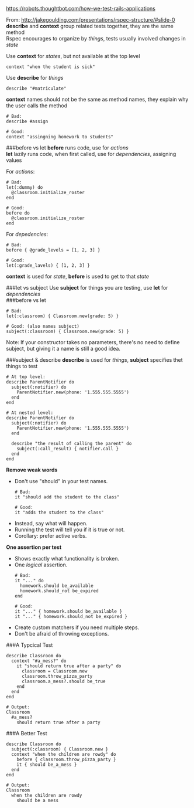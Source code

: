 https://robots.thoughtbot.com/how-we-test-rails-applications  

From: http://jakegoulding.com/presentations/rspec-structure/#slide-0  
**describe** and **context** group related tests together, they are the same method  
Rspec encourages to organize by *things*, tests usually involved changes in *state*  

Use **context** for *states*, but not available at the top level  

```
context "when the student is sick"
```
Use **describe** for *things*  
```
describe "#matriculate"
```
**context** names should not be the same as method names, they explain why the user calls the method
```
# Bad:
describe #assign

# Good:
context "assingning homework to students"
```
###before vs let
**before** runs code, use for *actions*  
**let** lazily runs code, when first called, use for *dependencies*, assigning values  

For *actions*:
```
# Bad:
let(:dummy) do
  @classroom.initialize_roster
end

# Good:
before do
  @classroom.initialize_roster
end
```
For *depedencies*:
```
# Bad:
before { @grade_levels = [1, 2, 3] }

# Good:
let(:grade_lavels) { [1, 2, 3] }
```
**context** is used for *state*, **before** is used to get to that *state*  

###let vs subject
Use **subject** for things you are testing, use **let** for *dependencies*  
###before vs let
```
# Bad:
let(:classroom) { Classroom.new(grade: 5) }

# Good: (also names subject)
subject(:classroom) { Classroom.new(grade: 5) }
```
Note: If your constructor takes no parameters, there's no need to define subject, but giving it a name is still a good idea.  

###subject & describe
**describe** is used for *things*, **subject** specifies thet things to test  
```
# At top level:
describe ParentNotifier do
  subject(:notifier) do
    ParentNotifier.new(phone: '1.555.555.5555')
  end
end

# At nested level:
describe ParentNotifier do
  subject(:notifier) do
    ParentNotifier.new(phone: '1.555.555.5555')
  end

  describe "the result of calling the parent" do
    subject(:call_result) { notifier.call }
  end
end
```
**Remove weak words**
- Don't use "should" in your test names.
  ```
  # Bad:
  it "should add the student to the class"
  
  # Good:
  it "adds the student to the class"
  ```
- Instead, say what will happen.
- Running the test will tell you if it is true or not.
- Corollary: prefer active verbs.

**One assertion per test**  

- Shows exactly what functionality is broken.
- One *logical* assertion.
  ```
  # Bad:
  it "..." do
    homework.should be_available
    homework.should_not be_expired
  end
  
  # Good:
  it "..." { homework.should be_available }
  it "..." { homework.should_not be_expired }
  ```
- Create custom matchers if you need multiple steps.
- Don't be afraid of throwing exceptions.

###A Typcical Test
```
describe Classroom do
  context "#a_mess?" do
    it "should return true after a party" do
      classroom = Classroom.new
      classroom.throw_pizza_party
      classroom.a_mess?.should be_true
    end
  end
end

# Output:
Classroom
  #a_mess?
    should return true after a party
```

###A Better Test
```
describe Classroom do
  subject(:classroom) { Classroom.new }
  context "when the children are rowdy" do
    before { classroom.throw_pizza_party }
    it { should be_a_mess }
  end
end

# Output:
Classroom
  when the children are rowdy
    should be a mess
```
